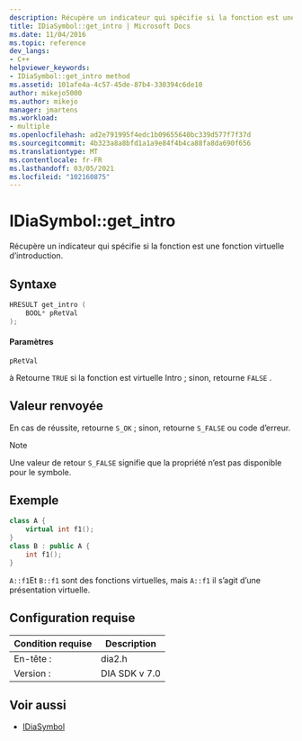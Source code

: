 ```yaml
---
description: Récupère un indicateur qui spécifie si la fonction est une fonction virtuelle d’introduction.
title: IDiaSymbol::get_intro | Microsoft Docs
ms.date: 11/04/2016
ms.topic: reference
dev_langs:
- C++
helpviewer_keywords:
- IDiaSymbol::get_intro method
ms.assetid: 101afe4a-4c57-45de-87b4-330394c6de10
author: mikejo5000
ms.author: mikejo
manager: jmartens
ms.workload:
- multiple
ms.openlocfilehash: ad2e791995f4edc1b09655640bc339d577f7f37d
ms.sourcegitcommit: 4b323a8a8bfd1a1a9e84f4b4ca88fa8da690f656
ms.translationtype: MT
ms.contentlocale: fr-FR
ms.lasthandoff: 03/05/2021
ms.locfileid: "102160875"
---
```

# <a name="idiasymbolget_intro"></a>IDiaSymbol::get_intro
Récupère un indicateur qui spécifie si la fonction est une fonction virtuelle d’introduction.

## <a name="syntax"></a>Syntaxe

```C++
HRESULT get_intro ( 
    BOOL* pRetVal
);
```

#### <a name="parameters"></a>Paramètres
`pRetVal`

à Retourne `TRUE` si la fonction est virtuelle Intro ; sinon, retourne `FALSE` .

## <a name="return-value"></a>Valeur renvoyée
En cas de réussite, retourne `S_OK` ; sinon, retourne `S_FALSE` ou code d’erreur.

> [!NOTE]
> Une valeur de retour `S_FALSE` signifie que la propriété n’est pas disponible pour le symbole.

## <a name="example"></a>Exemple

```C++
class A {
    virtual int f1();
}
class B : public A {
    int f1();
}
```

`A::f1`Et `B::f1` sont des fonctions virtuelles, mais `A::f1` il s’agit d’une présentation virtuelle.

## <a name="requirements"></a>Configuration requise

|Condition requise|Description|
|-----------------|-----------------|
|En-tête :|dia2.h|
|Version :|DIA SDK v 7.0|

## <a name="see-also"></a>Voir aussi
- [IDiaSymbol](../../debugger/debug-interface-access/idiasymbol.md)
